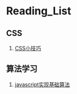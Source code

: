 # Reading_List
## CSS
1. [CSS小技巧](https://github.com/atomiks/30-seconds-of-css)
## 算法学习
1. [javascript实现基础算法](https://github.com/trekhleb/javascript-algorithms)
